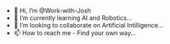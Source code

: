 - 👋 Hi, I’m @Work-with-Josh
- 🌱 I’m currently learning AI and Robotics...
- 💞️ I’m looking to collaborate on Artificial Intilligence...
- 📫 How to reach me - Find your own way...

<!---
Work-with-Josh/Work-with-Josh is a ✨ special ✨ repository because its `README.md` (this file) appears on your GitHub profile.
You can click the Preview link to take a look at your changes.
--->
